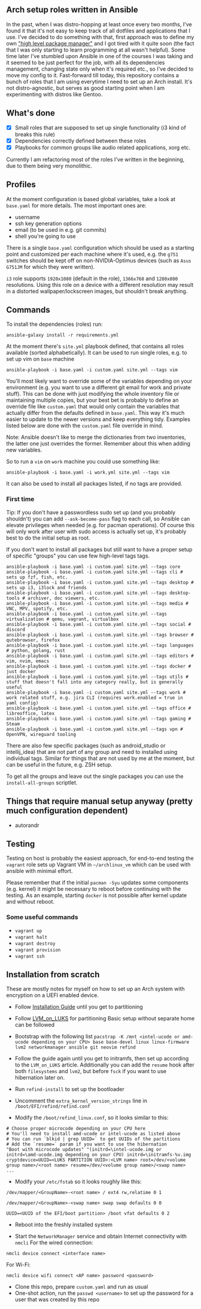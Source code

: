 ## Arch setup roles written in Ansible

In the past, when I was distro-hopping at least once every two months, I've found it that it's not easy to keep track of all dotfiles and applications that I use.
I've decided to do something with that, first approach was to define my own ["high level package manager"](https://github.com/dezeroku/i3_config) and I got tired with it quite soon (the fact that I was only starting to learn programming at all wasn't helpful).
Some time later I've stumbled upon Ansible in one of the courses I was taking and it seemed to be just perfect for the job, with all its dependencies management, changing state only when it's required etc., so I've decided to move my config to it.
Fast-forward till today, this repository contains a bunch of roles that I am using everytime I need to set up an Arch install.
It's not distro-agnostic, but serves as good starting point when I am experimenting with distros like Gentoo.

## What's done

- [x] Small roles that are supposed to set up single functionality (i3 kind of breaks this rule)
- [x] Dependencies correctly defined between these roles
- [x] Playbooks for common groups like audio related applications, xorg etc.

Currently I am refactoring most of the roles I've written in the beginning, due to them being very monolithic.

## Profiles

At the moment configuration is based global variables, take a look at `base.yaml` for more details. The most important ones are:

- username
- ssh key generation options
- email (to be used in e.g. git commits)
- shell you're going to use

There is a single `base.yaml` configuration which should be used as a starting point and customized per each machine where it's used, e.g. the `g751` switches should be kept off on non-NVIDIA-Optimus devices (such as `Asus G751JM` for which they were written).

`i3` role supports `1920x1080` (default in the role), `1366x768` and `1280x800` resolutions.
Using this role on a device with a different resolution may result in a distorted wallpaper/lockscreen images, but shouldn't break anything.

## Commands

To install the dependencies (roles) run:

```
ansible-galaxy install -r requirements.yml
```

At the moment there's `site.yml` playbook defined, that contains all roles available (sorted alphabetically).
It can be used to run single roles, e.g. to set up vim on `base` machine

```
ansible-playbook -i base.yaml -i custom.yaml site.yml --tags vim
```

You'll most likely want to override some of the variables depending on your environment (e.g. you want to use a different git email for work and private stuff).
This can be done with just modifying the whole inventory file or maintaining multiple copies, but your best bet is probably to define an override file like `custom.yaml`
that would only contain the variables that actually differ from the defaults defined in `base.yaml`.
This way it's much easier to update to the newer versions and keep everything tidy.
Examples listed below are done with the `custom.yaml` file override in mind.

Note: Ansible doesn't like to merge the dictionaries from two inventories, the latter one just overrides the former.
Remember about this when adding new variables.

So to run a `vim` on `work` machine you could use something like:

```
ansible-playbook -i base.yaml -i work.yml site.yml --tags vim
```

It can also be used to install all packages listed, if no tags are provided.

### First time

Tip: If you don't have a passwordless sudo set up (and you probably shouldn't) you can add `--ask-become-pass` flag to each call, so Ansible can elevate
privileges when needed (e.g. for pacman operations).
Of course this will only work after user with sudo access is actually set up, it's probably best to do the initial setup as root.

If you don't want to install all packages but still want to have a proper setup of specific "groups" you can use few high-level tags tags.

```
ansible-playbook -i base.yaml -i custom.yaml site.yml --tags core
ansible-playbook -i base.yaml -i custom.yaml site.yml --tags cli # sets up fzf, fish, etc.
ansible-playbook -i base.yaml -i custom.yaml site.yml --tags desktop # sets up i3, i3lock and friends
ansible-playbook -i base.yaml -i custom.yaml site.yml --tags desktop-tools # archiver, doc viewers, etc.
ansible-playbook -i base.yaml -i custom.yaml site.yml --tags media # VNC, MPV, spotify, etc.
ansible-playbook -i base.yaml -i custom.yaml site.yml --tags virtualization # qemu, vagrant, virtualbox
ansible-playbook -i base.yaml -i custom.yaml site.yml --tags social # discord
ansible-playbook -i base.yaml -i custom.yaml site.yml --tags browser # qutebrowser, firefox
ansible-playbook -i base.yaml -i custom.yaml site.yml --tags languages # python, golang, rust
ansible-playbook -i base.yaml -i custom.yaml site.yml --tags editors # vim, nvim, emacs
ansible-playbook -i base.yaml -i custom.yaml site.yml --tags docker # just docker
ansible-playbook -i base.yaml -i custom.yaml site.yml --tags utils # stuff that doesn't fall into any category really, but is generally useful
ansible-playbook -i base.yaml -i custom.yaml site.yml --tags work # work related stuff, e.g. jira CLI (requires work.enabled = true in yaml config)
ansible-playbook -i base.yaml -i custom.yaml site.yml --tags office # libreoffice, latex
ansible-playbook -i base.yaml -i custom.yaml site.yml --tags gaming # Steam
ansible-playbook -i base.yaml -i custom.yaml site.yml --tags vpn # OpenVPN, wireguard tooling
```

There are also few specific packages (such as android_studio or intellij_idea) that are not part of any group and need to installed using individual tags.
Similar for things that are not used by me at the moment, but can be useful in the future, e.g. ZSH setup.

To get all the groups and leave out the single packages you can use the `install-all-groups` scriptlet.

## Things that require manual setup anyway (pretty much configuration dependent)

- autorandr

## Testing

Testing on host is probably the easiest approach, for end-to-end testing the `vagrant` role sets up Vagrant VM in `~/archlinux_vm` which can be used with ansible with minimal effort.

Please remember that if the initial `pacman -Syu` updates some components (e.g. kernel) it might be necessary to reboot before continuing with the testing.
As an example, starting `docker` is not possible after kernel update and without reboot.

### Some useful commands

- `vagrant up`
- `vagrant halt`
- `vagrant destroy`
- `vagrant provision`
- `vagrant ssh`

## Installation from scratch

These are mostly notes for myself on how to set up an Arch system with encryption on a UEFI enabled device.

- Follow [Installation Guide](https://wiki.archlinux.org/title/installation_guide) until you get to partitioning
- Follow [LVM_on_LUKS](https://wiki.archlinux.org/title/dm-crypt/Encrypting_an_entire_system#LVM_on_LUKS) for partitioning
  Basic setup without separate home can be followed

- Bootstrap with the following list `pacstrap -K /mnt <intel-ucode or amd-ucode depending on your CPU> base base-devel linux linux-firmware lvm2 networkmanager ansible git neovim refind`

- Follow the guide again until you get to initramfs, then set up according to the `LVM_on_LUKS` article. Additionally you can add the `resume` hook after both `filesystems` and `lvm2`, but before `fsck` if you want to use hibernation later on.

- Run `refind-install` to set up the bootloader
- Uncomment the `extra_kernel_version_strings` line in `/boot/EFI/refind/refind.conf`

- Modify the `/boot/refind_linux.conf`, so it looks similar to this:

```
# Choose proper microcode depending on your CPU here
# You'll need to install amd-ucode or intel-ucode as listed above
# You can run `blkid | grep UUID=` to get UUIDs of the partitions
# Add the `resume=` param if you want to use the hibernation
"Boot with microcode updates" "(initrd=\intel-ucode.img or initrd=\amd-ucode.img depending on your CPU) initrd=\initramfs-%v.img cryptdevice=UUID=<LUKS PARTITION UUID>:<LVM name> root=/dev/<volume group name>/<root name> resume=/dev/<volume group name>/<swap name>
...
```

- Modify your `/etc/fstab` so it looks roughly like this:

```
/dev/mapper/<GroupName>-<root name> / ext4 rw,relatime 0 1

/dev/mapper/<GroupName>-<swap name> swap swap defaults 0 0

UUID=<UUID of the EFI/boot partition> /boot vfat defaults 0 2
```

- Reboot into the freshly installed system

- Start the `NetworkManager` service and obtain Internet connectivity with `nmcli`
  For the wired connection:

```
nmcli device connect <interface name>
```

For Wi-Fi:

```
nmcli device wifi connect <AP name> password <password>
```

- Clone this repo, prepare `custom.yaml` and run as usual
- One-shot action, run the `passwd <username>` to set up the password for a user that was created by this repo
